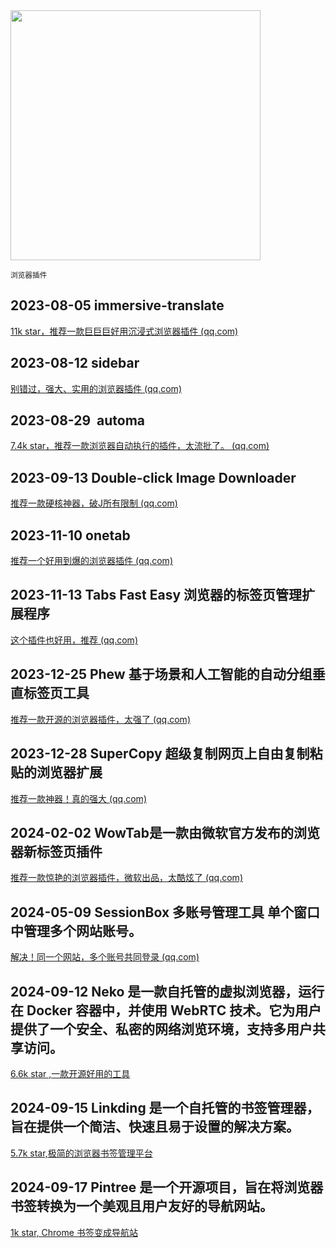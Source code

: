 <img src="https://img.picui.cn/free/2024/10/23/671868b3a779f.png" width="400" />  

<small>浏览器插件</small>


## 2023-08-05 immersive-translate

[11k star，推荐一款巨巨巨好用沉浸式浏览器插件 (qq.com)](https://mp.weixin.qq.com/s?__biz=MzU4MjY3Mzc3OQ==&mid=2247486936&idx=1&sn=893b7f13252754ea4eae1ed8a8651949&chksm=fdb5f9c4cac270d28d0fa92527d4221d902cafd49c912b1c8ced867444fe1585f934d2c08b44&token=1471711010&lang=zh_CN#rd)

## 2023-08-12 **sidebar**

[别错过，强大、实用的浏览器插件 (qq.com)](https://mp.weixin.qq.com/s?__biz=MzU4MjY3Mzc3OQ==&mid=2247487068&idx=2&sn=482d549ffaca0c4d3c76f540a77d3006&chksm=fdb5fa40cac2735663c66fd22b239353c7aa9a67369d11e00013dfd08d6c3be1c9a4e2b771a2&token=1471711010&lang=zh_CN#rd)

## 2023-08-29   automa

[7.4k star，推荐一款浏览器自动执行的插件，太流批了。 (qq.com)](https://mp.weixin.qq.com/s?__biz=MzU4MjY3Mzc3OQ==&mid=2247487499&idx=3&sn=1023de850075efcde7c17bb201f73a0e&chksm=fdb5e417cac26d011860183cdcbcfa06f7e3930a43848ad67e06a35589104f8f367052f222bc&token=1471711010&lang=zh_CN#rd)

## 2023-09-13 Double-click Image Downloader

[推荐一款硬核神器，破J所有限制 (qq.com)](https://mp.weixin.qq.com/s?__biz=MzU4MjY3Mzc3OQ==&mid=2247487972&idx=3&sn=76bc8e54ca00237b52ba5e87c4d84ccc&chksm=fdb5e5f8cac26cee54ad2937c79fda395fc3fe43444bd0b7934ed5a09bb6e50afcd5cf94189c&token=326091476&lang=zh_CN#rd)

## 2023-11-10 onetab

[推荐一个好用到爆的浏览器插件 (qq.com)](https://mp.weixin.qq.com/s?__biz=MzU4MjY3Mzc3OQ==&mid=2247489058&idx=1&sn=9a62b1f328da0b5c15a306df81814534&chksm=fdb5e23ecac26b284e1d37e7d7db90ef24b89c7cf8f96503e7b43ed827d844047025af34e080&token=1725010599&lang=zh_CN#rd)

## 2023-11-13 Tabs Fast Easy 浏览器的标签页管理扩展程序

[这个插件也好用，推荐 (qq.com)](https://mp.weixin.qq.com/s?__biz=MzU4MjY3Mzc3OQ==&mid=2247489097&idx=2&sn=2eda36728b9a17cc3ca551e01d9efb2a&chksm=fdb5e255cac26b43133a39a21489487db8710f97b245909810e89321071456321701638dc229&token=1725010599&lang=zh_CN#rd)

## 2023-12-25 Phew 基于场景和人工智能的自动分组垂直标签页工具

[推荐一款开源的浏览器插件，太强了 (qq.com)](https://mp.weixin.qq.com/s?__biz=MzU4MjY3Mzc3OQ==&mid=2247489678&idx=1&sn=a4043cf71b6837391a0411cfb49d6270&chksm=fdb5ec92cac26584cf309a1324e8f7de1b6b659535ac0b5a6b7b89871b7cfa453babf97e120e&token=1471711010&lang=zh_CN#rd)

## 2023-12-28  SuperCopy 超级复制网页上自由复制粘贴的浏览器扩展

[​推荐一款神器！真的强大 (qq.com)](https://mp.weixin.qq.com/s?__biz=MzU4MjY3Mzc3OQ==&mid=2247489699&idx=1&sn=0e6664502fa106ddfa3128e98fc1eedf&chksm=fdb5ecbfcac265a98ae1e52f8cd895699f763677b7f869b80c5e50d619ce4bf4119a13beb2b4&token=1471711010&lang=zh_CN#rd)

## 2024-02-02 WowTab是一款由微软官方发布的浏览器新标签页插件

[推荐一款惊艳的浏览器插件，微软出品，太酷炫了 (qq.com)](https://mp.weixin.qq.com/s?__biz=MzU4MjY3Mzc3OQ==&mid=2247490112&idx=2&sn=55035d1750040e4fd0e5a24a0df17aa0&chksm=fdb5ee5ccac2674a13e60fd6046e71c819ca8f6659ed3798cc5794f843f36214fc7ced62feab&token=1471711010&lang=zh_CN#rd)

## 2024-05-09 SessionBox 多账号管理工具 单个窗口中管理多个网站账号。

[解决！同一个网站，多个账号共同登录 (qq.com)](https://mp.weixin.qq.com/s?__biz=MzU4MjY3Mzc3OQ==&mid=2247491190&idx=1&sn=e958f4c3530d08e12d1b81033a4c75a8&chksm=fdb5ea6acac2637c5d749806335a9340b46523adc95b0024348d395fa4338c6e8657ff0d0e51&token=530396526&lang=zh_CN#rd)

## 2024-09-12 Neko 是一款自托管的虚拟浏览器，运行在 Docker 容器中，并使用 WebRTC 技术。它为用户提供了一个安全、私密的网络浏览环境，支持多用户共享访问。

[6.6k star ,一款开源好用的工具](https://mp.weixin.qq.com/s?__biz=MzU4MjY3Mzc3OQ==&mid=2247494234&idx=1&sn=f0c3a23bca56b3ffa77d9d10c473af23&chksm=fdb61e46cac197508c50d4e96b7c190dc44a5bd00641a831710a8ebcb24b2433f990d831654c&token=1264986599&lang=zh_CN#rd)

## 2024-09-15 Linkding 是一个自托管的书签管理器，旨在提供一个简洁、快速且易于设置的解决方案。

[5.7k star,极简的浏览器书签管理平台](https://mp.weixin.qq.com/s?__biz=MzU4MjY3Mzc3OQ==&mid=2247494601&idx=1&sn=fe96f3cf44706d58c8ce9016293209bb&chksm=fdb61fd5cac196c3391467686a197f5fea8670642f5c4572c19bd00360b2e369c207e785c441&token=1264986599&lang=zh_CN#rd)

## 2024-09-17  Pintree 是一个开源项目，旨在将浏览器书签转换为一个美观且用户友好的导航网站。

[1k star, Chrome 书签变成导航站](https://mp.weixin.qq.com/s?__biz=MzU4MjY3Mzc3OQ==&mid=2247494603&idx=1&sn=4801c671e78cfa7b16fc26441efebc9c&chksm=fdb61fd7cac196c1c43b56eee5d1c4c236b9615fe68a0ecaec79bd7b8f52b1761a7b777930f1&token=1264986599&lang=zh_CN#rd)